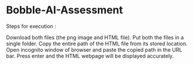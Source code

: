 # Bobble-AI-Assessment

Steps for execution :

Download both files (the png image and HTML file).
Put both the files in a single folder.
Copy the entire path of the HTML file from its stored location.
Open incognito window of browser and paste the copied path in the URL bar.
Press enter and the HTML webpage will be displayed accurately.
